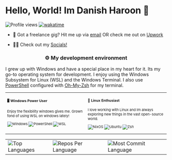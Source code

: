 
# Hello, World! Im Danish Haroon 👋

![Profile views](https://komarev.com/ghpvc/?username=mdanishharoon&label=Profile%20views&color=60598F&style=flat)
[![wakatime](https://wakatime.com/badge/user/f174fb08-b0d3-44cc-8552-a18458e287a8.svg)](https://wakatime.com/@f174fb08-b0d3-44cc-8552-a18458e287a8)

<div class="github-introduction">



</div>

- 💼 Got a freelance gig? Hit me up via <a href="mailto:danishh.h@icloud.com">email</a> OR check me out on <a href="https://www.upwork.com/freelancers/~01b9a46df790944107?mp_source=share">Upwork</a>

- 👋🏼 Check out my  <a href="https://danish-h.carrd.co/"> Socials! </a> 

### <p align="center">⚙️ My development environment </p>
 I grew up with Windows and have a special place in my heart for it. Its my go-to operating system for development.
 I enjoy using the Windows Subsystem for Linux (WSL) and the Windows Terminal. I also use <a href="https://docs.microsoft.com/en-us/powershell/" target="_blank">PowerShell</a> configured with <a href="https://[ohmyzsh.dev](https://ohmyz.sh/)/" target="_blank">Oh-My-Zsh</a> for my terminal.


<div class="table-devenvironment">
  <table style="font-size: 11px">
  <tr>
  <td valign="top" width="50%">
  
  #### 🖥️ Windows Power User

  Enjoy the flexibility windows gives me. Grown fond of using WSL on windows lately!
  
  ![Windows](https://img.shields.io/badge/-Windows-503D4D?style=flat&logo=windows&logoColor=#0078D6)
  ![PowerShell](https://img.shields.io/badge/-PowerShell-000000?style=flat&logo=powershell&logoColor=#5391FE)
  ![WSL](https://img.shields.io/badge/-WSL-000000?style=flat&logo=windows-subsystem-for-linux&logoColor=#FCC624)
  
  </td>
  <td valign="top" width="50%">
  
  #### 🐧 Linux Enthusiast
  
  I love working with Linux and Im always exploring new things in the vast open-source world.
  
  ![NixOS](https://img.shields.io/badge/-NixOS-000000?style=flat&logo=nixos&logoColor=#FCC624)
  ![Ubuntu](https://img.shields.io/badge/-Ubuntu-000000?style=flat&logo=ubuntu&logoColor=#E95420)
  ![Zsh](https://img.shields.io/badge/-Zsh-000000?style=flat&logo=zsh&logoColor=#5391FE)

  
  </td>
  </tr>
  </table>
</div>

<div align="center">
<table>
  <tr>
    <td>
      <img src="https://github-readme-stats.vercel.app/api/top-langs/?username=mdanishharoon&hide=html&hide_border=true&layout=compact&langs_count=8&theme=onedark" alt="Top Languages">
    </td>
    <td>
      <img src="https://github-profile-summary-cards.vercel.app/api/cards/repos-per-language?username=mdanishharoon&theme=onedark&hide_border=true" alt="Repos Per Language">
    </td>
    <td>
      <img src="https://github-readme-stats.vercel.app/api?username=mdanishharoon&show_icons=true&theme=onedark&hide_border=true" alt="Most Commit Language">
    </td>
  </tr>
</table>


